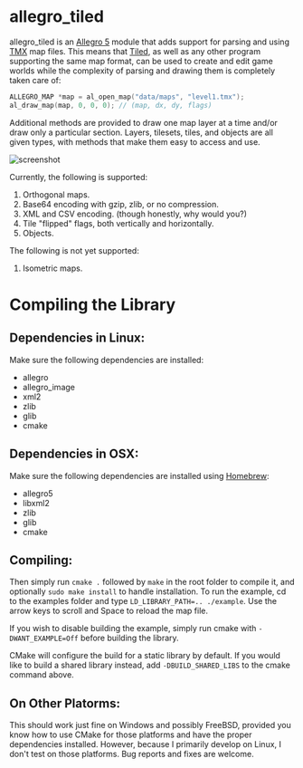allegro\_tiled
==============

allegro\_tiled is an [Allegro 5](http://alleg.sourceforge.net/) module that adds support for parsing and using [TMX](https://github.com/bjorn/tiled/wiki/TMX-Map-Format) map files. This means that [Tiled](http://www.mapeditor.org), as well as any other program supporting the same map format, can be used to create and edit game worlds while the complexity of parsing and drawing them is completely taken care of:

```c
ALLEGRO_MAP *map = al_open_map("data/maps", "level1.tmx");
al_draw_map(map, 0, 0, 0); // (map, dx, dy, flags)
```

Additional methods are provided to draw one map layer at a time and/or draw only a particular section. Layers, tilesets, tiles, and objects are all given types, with methods that make them easy to access and use.

![screenshot](https://github.com/dradtke/allegro_tiled/raw/master/example/screenshot.png)

Currently, the following is supported:

1. Orthogonal maps.
2. Base64 encoding with gzip, zlib, or no compression.
3. XML and CSV encoding. (though honestly, why would you?)
4. Tile "flipped" flags, both vertically and horizontally.
5. Objects.

The following is not yet supported:

1. Isometric maps.

Compiling the Library
=====================

Dependencies in Linux:
----------------------

Make sure the following dependencies are installed:

 * allegro
 * allegro\_image
 * xml2
 * zlib
 * glib
 * cmake

Dependencies in OSX:
--------------------

Make sure the following dependencies are installed using [Homebrew](http://brew.sh/):

 * allegro5
 * libxml2
 * zlib
 * glib
 * cmake

Compiling:
----------

Then simply run `cmake .` followed by `make` in the root folder to compile it, and optionally `sudo make install` to handle installation. To run the example, cd to the examples folder and type `LD_LIBRARY_PATH=.. ./example`. Use the arrow keys to scroll and Space to reload the map file.

If you wish to disable building the example, simply run cmake with `-DWANT_EXAMPLE=Off` before building the library.

CMake will configure the build for a static library by default. If you would like to build a shared library instead, add `-DBUILD_SHARED_LIBS` to the cmake command above.

On Other Platorms:
------------------

This should work just fine on Windows and possibly FreeBSD, provided you know how to use CMake for those platforms and have the proper dependencies installed. However, because I primarily develop on Linux, I don't test on those platforms. Bug reports and fixes are welcome.
